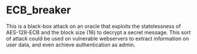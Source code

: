 # ECB_breaker

This is a black-box attack on an oracle that exploits the statelessness of AES-128-ECB and the block size (16) to decrypt a secret message. This sort of attack could be used on vulnerable webservers to extract information on user data, and even achieve authentication as admin.
